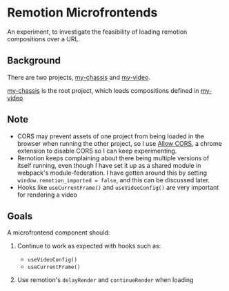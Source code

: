 # Remotion Microfrontends

An experiment, to investigate the feasibility of loading remotion compositions over a URL.

## Background

There are two projects, [my-chassis](./my-chassis/) and [my-video](./my-video/).

[my-chassis](/my-chassis/) is the root project, which loads compositions defined in [my-video](./my-video/)

## Note

- CORS may prevent assets of one project from being loaded in the browser when running the other project, so I use [Allow CORS](https://chrome.google.com/webstore/detail/allow-cors-access-control/lhobafahddgcelffkeicbaginigeejlf?hl=en-US), a chrome extension to disable CORS so I can keep experimenting.
- Remotion keeps complaining about there being multiple versions of itself running, even though I have set it up as a shared module in webpack's module-federation. I have gotten around this by setting `window.remotion_imported = false`, and this can be discussed later.
- Hooks like `useCurrentFrame()` and `useVideoConfig()` are very important for rendering a video

## Goals

A microfrontend component should:

1. Continue to work as expected with hooks such as:
    - `useVideoConfig()`
    - `useCurrentFrame()`

2. Use remotion's `delayRender` and `continueRender` when loading
